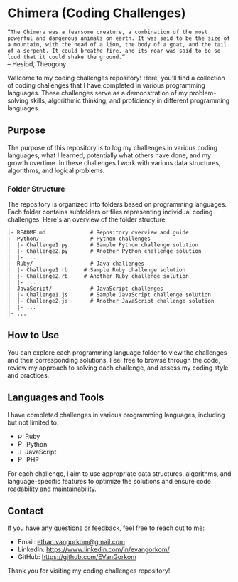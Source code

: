 # Chimera (Coding Challenges)

`“The Chimera was a fearsome creature, a combination of the most powerful and dangerous animals on earth. It was said to be the size of a mountain, with the head of a lion, the body of a goat, and the tail of a serpent. It could breathe fire, and its roar was said to be so loud that it could shake the ground.”` 
<br>– Hesiod, Theogony

Welcome to my coding challenges repository! Here, you'll find a collection of coding challenges that I have completed in various programming languages. These challenges serve as a demonstration of my problem-solving skills, algorithmic thinking, and proficiency in different programming languages.

## Purpose
The purpose of this repository is to log my challenges in various coding languages, what I learned, potentially what others have done, and my growth overtime. In these challenges I work with various data structures, algorithms, and logical problems.

### Folder Structure
The repository is organized into folders based on programming languages. Each folder contains subfolders or files representing individual coding challenges. Here's an overview of the folder structure:


```
|- README.md              # Repository overview and guide
|- Python/                # Python challenges
|  |- Challenge1.py       # Sample Python challenge solution
|  |- Challenge2.py       # Another Python challenge solution
|  |- ...
|- Ruby/                  # Java challenges
|  |- Challenge1.rb     # Sample Ruby challenge solution
|  |- Challenge2.rb     # Another Ruby challenge solution
|  |- ...
|- JavaScript/            # JavaScript challenges
|  |- Challenge1.js       # Sample JavaScript challenge solution
|  |- Challenge2.js       # Another JavaScript challenge solution
|  |- ...
|- ...
```

## How to Use
You can explore each programming language folder to view the challenges and their corresponding solutions. Feel free to browse through the code, review my approach to solving each challenge, and assess my coding style and practices.

## Languages and Tools
I have completed challenges in various programming languages, including but not limited to:

- <img src="https://upload.wikimedia.org/wikipedia/commons/thumb/7/73/Ruby_logo.svg/480px-Ruby_logo.svg.png" alt="Ruby logo" height="12" /> Ruby
- <img src="https://cdn.jsdelivr.net/gh/devicons/devicon/icons/python/python-original.svg" alt="Python logo" height="15" /> Python
- <img src="https://cdn.jsdelivr.net/gh/devicons/devicon/icons/javascript/javascript-plain.svg" alt="JavaScript logo" height="12" /> JavaScript
- <img src="https://cdn.jsdelivr.net/gh/devicons/devicon@latest/icons/php/php-original.svg" alt="PHP logo" height="15" /> PHP

For each challenge, I aim to use appropriate data structures, algorithms, and language-specific features to optimize the solutions and ensure code readability and maintainability. 

## Contact
If you have any questions or feedback, feel free to reach out to me:

- Email: ethan.vangorkom@gmail.com
- LinkedIn: https://www.linkedin.com/in/evangorkom/
- GitHub: https://github.com/EVanGorkom

Thank you for visiting my coding challenges repository!